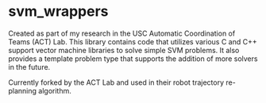 # svm_wrappers

Created as part of my research in the USC Automatic Coordination of Teams (ACT) Lab. This library contains code that utilizes various C and C++ support vector machine libraries to solve simple SVM problems. It also provides a template problem type that supports the addition of more solvers in the future.

Currently forked by the ACT Lab and used in their robot trajectory re-planning algorithm.
